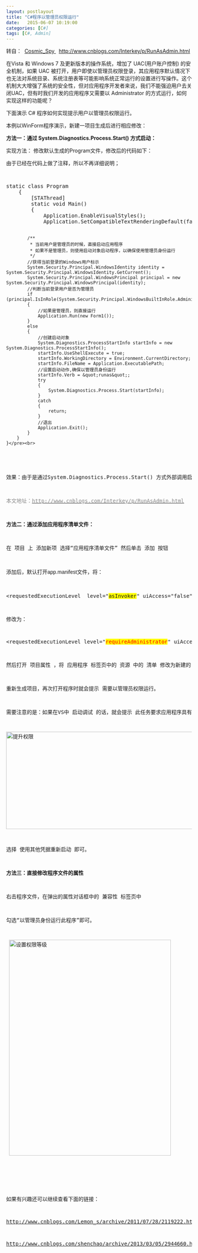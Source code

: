 ```yaml
---
layout: postlayout
title: "C#程序以管理员权限运行"
date:   2015-06-07 10:19:00 
categories: [C#]
tags: [C#, Admin]
---
```


转自： &nbsp;<a target="_blank" href="http://www.cnblogs.com/Interkey/p/RunAsAdmin.html">Cosmic_Spy&nbsp;</a>&nbsp;&nbsp;<a target="_blank" href="http://www.cnblogs.com/Interkey/p/RunAsAdmin.html">http://www.cnblogs.com/Interkey/p/RunAsAdmin.html</a></p>
<p>在Vista 和 Windows 7 及更新版本的操作系统，增加了 UAC(用户账户控制) 的安全机制，如果 UAC 被打开，用户即使以管理员权限登录，其应用程序默认情况下也无法对系统目录、系统注册表等可能影响系统正常运行的设置进行写操作。这个机制大大增强了系统的安全性，但对应用程序开发者来说，我们不能强迫用户去关闭UAC，但有时我们开发的应用程序又需要以 Administrator 的方式运行，如何实现这样的功能呢？</p>

<p>下面演示 C# 程序如何实现提示用户以管理员权限运行。</p>
<p>本例以WinForm程序演示，新建一项目生成后进行相应修改：</p>
<p><strong>方法一：通过 System.Diagnostics.Process.Start() 方式启动：</strong></p>
<p>实现方法： 修改默认生成的Program文件，修改后的代码如下：</p>
<p>由于已经在代码上做了注释，所以不再详细说明；</p>
<p><br>
</p>
<p><pre name="code" class="csharp">static class Program
    {
        [STAThread]
        static void Main()
        {            
            Application.EnableVisualStyles();
            Application.SetCompatibleTextRenderingDefault(false);

            /**
             * 当前用户是管理员的时候，直接启动应用程序
             * 如果不是管理员，则使用启动对象启动程序，以确保使用管理员身份运行
             */
            //获得当前登录的Windows用户标示
            System.Security.Principal.WindowsIdentity identity = System.Security.Principal.WindowsIdentity.GetCurrent();
            System.Security.Principal.WindowsPrincipal principal = new System.Security.Principal.WindowsPrincipal(identity);
            //判断当前登录用户是否为管理员
            if (principal.IsInRole(System.Security.Principal.WindowsBuiltInRole.Administrator))
            {
                //如果是管理员，则直接运行
                Application.Run(new Form1());
            }
            else
            {
                //创建启动对象
                System.Diagnostics.ProcessStartInfo startInfo = new System.Diagnostics.ProcessStartInfo();
                startInfo.UseShellExecute = true;
                startInfo.WorkingDirectory = Environment.CurrentDirectory;
                startInfo.FileName = Application.ExecutablePath;
                //设置启动动作,确保以管理员身份运行
                startInfo.Verb = &quot;runas&quot;;
                try
                {
                    System.Diagnostics.Process.Start(startInfo);
                }
                catch
                {
                    return;
                }
                //退出
                Application.Exit();
            }
        }
    }</pre><br>
</p>
<p>效果：由于是通过System.Diagnostics.Process.Start() 方式外部调用启动，所以直接通过VS运行时，是不会提示VS也需要管理员权限，只有程序本身需要管理员权限，与生成应用程序的程序不同。这点是和方法二实现的主要不同之处。</p>
<p><span style="color:rgb(136,136,136)">本文地址：<a target="_blank" href="http://www.cnblogs.com/Interkey/p/RunAsAdmin.html"><span style="color:rgb(136,136,136)">http://www.cnblogs.com/Interkey/p/RunAsAdmin.html</span></a></span></p>
<p><strong>方法二：通过添加应用程序清单文件：</strong></p>
<p>在 项目 上 添加新项 选择“应用程序清单文件” 然后单击 添加 按钮</p>
<p>添加后，默认打开<span style="font-family:Verdana,Arial,Helvetica,sans-serif; font-size:14px; line-height:25px; text-indent:28px">app.manifest文件，</span>将：</p>
<p>&lt;requestedExecutionLevel&nbsp; level=&quot;<span style="background-color:yellow">asInvoker</span>&quot; uiAccess=&quot;false&quot; /&gt;</p>
<p>修改为：</p>
<p>&lt;requestedExecutionLevel level=&quot;<span style="color:red; background-color:yellow">requireAdministrator</span>&quot; uiAccess=&quot;false&quot; /&gt;</p>
<p>然后打开 项目属性 ，将 应用程序 标签页中的 资源 中的 清单 修改为新建的 app.manifest。</p>
<p>重新生成项目，再次打开程序时就会提示 需要以管理员权限运行。</p>
<p>需要注意的是：如果在VS中 启动调试 的话，就会提示 此任务要求应用程序具有提升的权限。如下图：</p>
<p><img width="525" height="264" title="提升权限" alt="提升权限" src="http://images.cnblogs.com/cnblogs_com/Interkey/497307/o_04.png"></p>
<p>选择 使用其他凭据重新启动 即可。</p>
<p><strong>方法三：直接修改程序文件的属性</strong></p>
<p>右击程序文件，在弹出的属性对话框中的 兼容性 标签页中</p>
<p>勾选“以管理员身份运行此程序”即可。</p>
<p>&nbsp;<img width="439" height="585" title="设置权限等级" alt="设置权限等级" src="http://images.cnblogs.com/cnblogs_com/Interkey/497307/o_05.png"></p>
<p>&nbsp;</p>
<p>如果有兴趣还可以继续查看下面的链接：</p>
<p><a target="_blank" href="http://www.cnblogs.com/Lemon_s/archive/2011/07/28/2119222.html">http://www.cnblogs.com/Lemon_s/archive/2011/07/28/2119222.html</a></p>
<p><a target="_blank" href="http://www.cnblogs.com/shenchao/archive/2013/03/05/2944660.html">http://www.cnblogs.com/shenchao/archive/2013/03/05/2944660.html</a></p>
<br>
</div>

